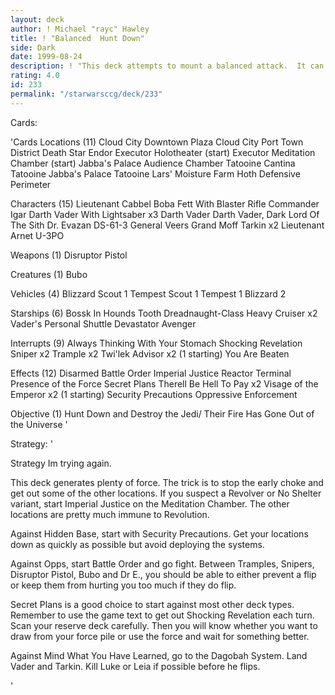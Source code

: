 ```yaml
---
layout: deck
author: ! Michael "rayc" Hawley
title: ! "Balanced  Hunt Down"
side: Dark
date: 1999-08-24
description: ! "This deck attempts to mount a balanced attack.  It can force drain on land and fight on land or in space."
rating: 4.0
id: 233
permalink: "/starwarsccg/deck/233"
---
```

Cards: 

'Cards
Locations (11)
Cloud City Downtown Plaza
Cloud City Port Town District
Death Star
Endor
Executor Holotheater (start)
Executor Meditation Chamber (start)
Jabba's Palace Audience Chamber
Tatooine Cantina
Tatooine Jabba's Palace
Tatooine Lars' Moisture Farm
Hoth Defensive Perimeter

Characters (15)
Lieutenant Cabbel
Boba Fett With Blaster Rifle
Commander Igar
Darth Vader With Lightsaber x3
Darth Vader
Darth Vader, Dark Lord Of The Sith
Dr. Evazan
DS-61-3
General Veers
Grand Moff Tarkin x2
Lieutenant Arnet
U-3PO

Weapons (1)
Disruptor Pistol

Creatures (1)
Bubo

Vehicles (4)
Blizzard Scout 1
Tempest Scout 1
Tempest 1
Blizzard 2

Starships (6)
Bossk In Hounds Tooth
Dreadnaught-Class Heavy Cruiser x2
Vader's Personal Shuttle
Devastator
Avenger

Interrupts (9)
Always Thinking With Your Stomach
Shocking Revelation
Sniper x2
Trample x2
Twi'lek Advisor x2 (1 starting)
You Are Beaten

Effects (12)
Disarmed
Battle Order
Imperial Justice
Reactor Terminal
Presence of the Force
Secret Plans
Therell Be Hell To Pay x2
Visage of the Emperor x2 (1 starting)
Security Precautions
Oppressive Enforcement

Objective (1)
Hunt Down and Destroy the Jedi/ Their Fire Has Gone Out of the Universe
'

Strategy: '

Strategy
Im trying again.

This deck generates plenty of force. The trick is to stop the early choke and get out some of the other locations. If you suspect a Revolver or No Shelter variant, start Imperial Justice on the Meditation Chamber. The other locations are pretty much immune to Revolution.

Against Hidden Base, start with Security Precautions. Get your locations down as quickly as possible but avoid deploying the systems.

Against Opps, start Battle Order and go fight. Between Tramples, Snipers, Disruptor Pistol, Bubo and Dr E., you should be able to either prevent a flip or keep them from hurting you too much if they do flip.

Secret Plans is a good choice to start against most other deck types. Remember to use the game text to get out Shocking Revelation each turn. Scan your reserve deck carefully. Then you will know whether you want to draw from your force pile or use the force and wait for something better.

Against Mind What You Have Learned, go to the Dagobah System. Land Vader and Tarkin. Kill Luke or Leia if possible before he flips.



'
